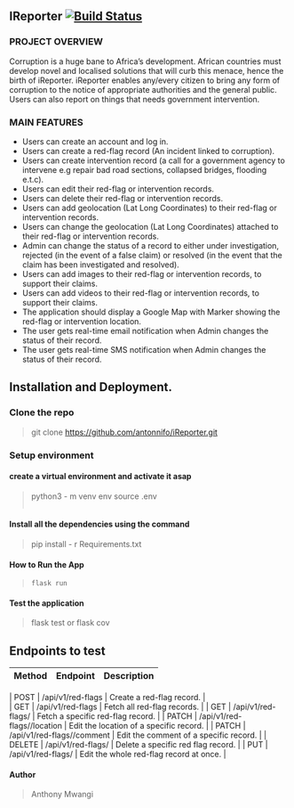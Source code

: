 ## IReporter [![Build Status](https://travis-ci.org/antonnifo/iReporter.svg?branch=patch-comment-162297565)](https://travis-ci.org/antonnifo/iReporter)


### PROJECT OVERVIEW

Corruption is a huge bane to Africa’s development. African countries must develop novel and localised solutions that will curb this menace, hence the birth of iReporter.
iReporter enables any/every citizen to bring any form of corruption to the notice of appropriate authorities and the general public. Users can also report on things that needs government intervention.

### MAIN FEATURES

- Users can create an account and log in.
- Users can create a red-flag record (An incident linked to corruption).
- Users can create intervention record (a call for a government agency to intervene e.g repair bad road sections, collapsed bridges, flooding e.t.c).
- Users can edit their red-flag or intervention records.
- Users can delete their red-flag or intervention records.
- Users can add geolocation (Lat Long Coordinates) to their red-flag or intervention records.
- Users can change the geolocation (Lat Long Coordinates) attached to their red-flag or intervention records.
- Admin can change the status of a record to either under investigation, rejected (in the event of a false claim) or resolved (in the event that the claim has been investigated and resolved).
- Users can add images to their red-flag or intervention records, to support their claims.
- Users can add videos to their red-flag or intervention records, to support their claims.
- The application should display a Google Map with Marker showing the red-flag or intervention location.
- The user gets real-time email notification when Admin changes the status of their record.
- The user gets real-time SMS notification when Admin changes the status of their record.

## Installation and Deployment.

### Clone the repo
 > git clone https://github.com/antonnifo/iReporter.git

### Setup environment
#### create a virtual environment and activate it asap

> python3 - m venv env
> source .env
> ```.env

#### Install all the dependencies using the command
> pip install - r Requirements.txt

#### How to Run the App
> ```.env
> flask run

#### Test the application
> flask test 
> or 
> flask cov

## Endpoints to test

| Method | Endpoint                                    | Description                                    |                                 
| ------ | ------------------------------------------- | ---------------------------------------------- |
                                   
| POST   | /api/v1/red-flags                           | Create a red-flag record.                      |                     
| GET    | /api/v1/red-flags                           | Fetch all red-flag records.                    |
| GET    | /api/v1/red-flags/<red-flag-id>             | Fetch a specific red-flag record.              |
| PATCH  | /api/v1/red-flags/<red-flag-id>/location    | Edit the location of a specific record.        |
| PATCH  | /api/v1/red-flags/<red-flag-id>/comment     | Edit the comment of a specific record.         |
| DELETE | /api/v1/red-flags/<red-flag-id>             | Delete a specific red flag record.             |
| PUT    | /api/v1/red-flags/<red-flag-id>             | Edit the whole red-flag record at once.        |

#### Author
> Anthony Mwangi
